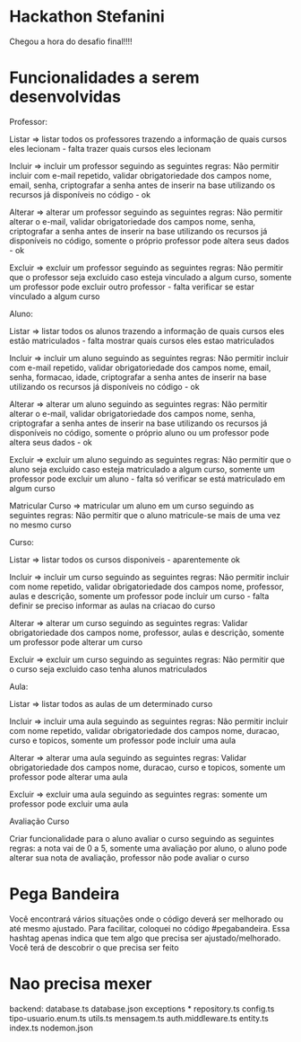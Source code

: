 # Hackathon Stefanini

Chegou a hora do desafio final!!!!

# Funcionalidades a serem desenvolvidas

Professor:

Listar => listar todos os professores trazendo a informação de quais cursos eles lecionam - falta trazer quais cursos eles lecionam

Incluir => incluir um professor seguindo as seguintes regras: Não permitir incluir com e-mail repetido, validar obrigatoriedade dos campos nome, email, senha, criptografar a senha antes de inserir na base utilizando os recursos já disponíveis no código - ok

Alterar => alterar um professor seguindo as seguintes regras: Não permitir alterar o e-mail, validar obrigatoriedade dos campos nome, senha, criptografar a senha antes de inserir na base utilizando os recursos já disponíveis no código, somente o próprio professor pode altera seus dados - ok

Excluir => excluir um professor seguindo as seguintes regras: Não permitir que o professor seja excluido caso esteja vinculado a algum curso, somente um professor pode excluir outro professor - falta verificar se estar vinculado a algum curso

Aluno:

Listar => listar todos os alunos trazendo a informação de quais cursos eles estão matriculados - falta mostrar quais cursos eles estao matriculados

Incluir => incluir um aluno seguindo as seguintes regras: Não permitir incluir com e-mail repetido, validar obrigatoriedade dos campos nome, email, senha, formacao, idade, criptografar a senha antes de inserir na base utilizando os recursos já disponíveis no código - ok

Alterar => alterar um aluno seguindo as seguintes regras: Não permitir alterar o e-mail, validar obrigatoriedade dos campos nome, senha, criptografar a senha antes de inserir na base utilizando os recursos já disponíveis no código, somente o próprio aluno ou um professor pode altera seus dados - ok

Excluir => excluir um aluno seguindo as seguintes regras: Não permitir que o aluno seja excluido caso esteja matriculado a algum curso, somente um professor pode excluir um aluno - falta só verificar se está matriculado em algum curso

Matricular Curso => matricular um aluno em um curso seguindo as seguintes regras: Não permitir que o aluno matricule-se mais de uma vez no mesmo curso

Curso:

Listar => listar todos os cursos disponiveis - aparentemente ok

Incluir => incluir um curso seguindo as seguintes regras: Não permitir incluir com nome repetido, validar obrigatoriedade dos campos nome, professor, aulas e descrição, somente um professor pode incluir um curso - falta definir se preciso informar as aulas na criacao do curso

Alterar => alterar um curso seguindo as seguintes regras: Validar obrigatoriedade dos campos nome, professor, aulas e descrição, somente um professor pode alterar um curso

Excluir => excluir um curso seguindo as seguintes regras: Não permitir que o curso seja excluido caso tenha alunos matriculados

Aula:

Listar => listar todos as aulas de um determinado curso

Incluir => incluir uma aula seguindo as seguintes regras: Não permitir incluir com nome repetido, validar obrigatoriedade dos campos nome, duracao, curso e topicos, somente um professor pode incluir uma aula

Alterar => alterar uma aula seguindo as seguintes regras: Validar obrigatoriedade dos campos nome, duracao, curso e topicos, somente um professor pode alterar uma aula

Excluir => excluir uma aula seguindo as seguintes regras: somente um professor pode excluir uma aula

Avaliação Curso

Criar funcionalidade para o aluno avaliar o curso seguindo as seguintes regras: a nota vai de 0 a 5, somente uma avaliação por aluno, o aluno pode alterar sua nota de avaliação, professor não pode avaliar o curso

# Pega Bandeira

Você encontrará vários situações onde o código deverá ser melhorado ou até mesmo ajustado.
Para facilitar, coloquei no código #pegabandeira. Essa hashtag apenas indica que tem algo que precisa ser ajustado/melhorado.
Você terá de descobrir o que precisa ser feito

# Nao precisa mexer

backend:
database.ts
database.json
exceptions \*
repository.ts
config.ts
tipo-usuario.enum.ts
utils.ts
mensagem.ts
auth.middleware.ts
entity.ts
index.ts
nodemon.json
